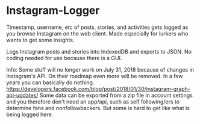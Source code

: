 # Instagram-Logger
Timestamp, username, etc of posts, stories, and activities gets logged as you browse Instagram on the web client. Made especially for lurkers who wants to get some insights.

Logs Instagram posts and stories into IndexedDB and exports to JSON. No coding needed for use because there is a GUI.

Info: Some stuff will no longer work on July 31, 2018 because of changes in Instagram's API. On their roadmap even more will be removed. In a few years you can basically do nothing. https://developers.facebook.com/blog/post/2018/01/30/instagram-graph-api-updates/ Some data can be exported from a zip file in account settings and you therefore don't need an app/api, such as self following/ers to determine fans and nonfollowbackers. But some is hard to get like what is being logged here.

